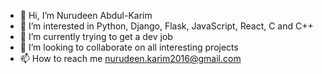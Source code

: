 - 👋 Hi, I’m Nurudeen Abdul-Karim
- 👀 I’m interested in Python, Django, Flask, JavaScript, React, C and C++
- 🌱 I’m currently trying to get a dev job
- 💞️ I’m looking to collaborate on all interesting projects
- 📫 How to reach me nurudeen.karim2016@gmail.com

<!---
ProfNuru/ProfNuru is a ✨ special ✨ repository because its `README.md` (this file) appears on your GitHub profile.
You can click the Preview link to take a look at your changes.
--->
